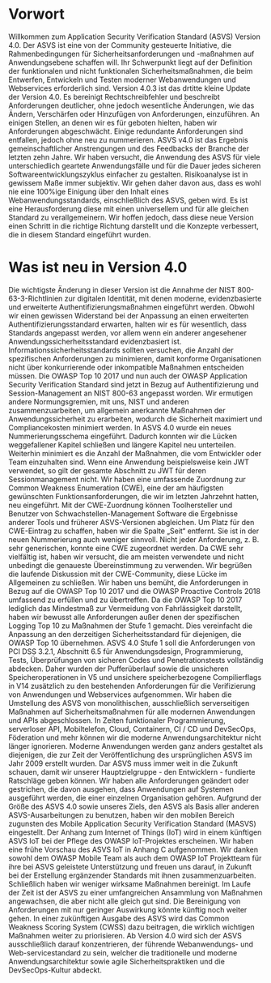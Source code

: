 # Vorwort

Willkommen zum Application Security Verification Standard (ASVS) Version 4.0. Der ASVS ist eine von der Community gesteuerte Initiative, die Rahmenbedingungen für Sicherheitsanforderungen und -maßnahmen auf Anwendungsebene schaffen will. Ihr Schwerpunkt liegt auf der Definition der funktionalen und nicht funktionalen Sicherheitsmaßnahmen, die beim Entwerfen, Entwickeln und Testen moderner Webanwendungen und Webservices erforderlich sind. Version 4.0.3 ist das drtitte kleine Update der Version 4.0. Es bereinigt Rechtschreibfehler und beschreibt Anforderungen deutlicher, ohne jedoch wesentliche Änderungen, wie das Ändern, Verschärfen oder Hinzufügen von Anforderungen, einzuführen. An einigen Stellen, an denen wir es für geboten hielten, haben wir Anforderungen abgeschwächt. Einige redundante Anforderungen sind entfallen, jedoch ohne neu zu nummerieren.
ASVS v4.0 ist das Ergebnis gemeinschaftlicher Anstrengungen und des Feedbacks der Branche der letzten zehn Jahre. Wir haben versucht, die Anwendung des ASVS für viele unterschiedlich geartete Anwendungsfälle und für die Dauer jedes sicheren Softwareentwicklungszyklus einfacher zu gestalten.
Risikoanalyse ist in gewissem Maße immer subjektiv. Wir gehen daher davon aus, dass es wohl nie eine 100%ige Einigung über den Inhalt eines Webanwendungsstandards, einschließlich des ASVS, geben wird. Es ist eine Herausforderung diese mit einen universellem und für alle gleichen Standard zu verallgemeinern. Wir hoffen jedoch, dass diese neue Version einen Schritt in die richtige Richtung darstellt und die Konzepte verbessert, die in diesem Standard eingeführt wurden.

# Was ist neu in Version 4.0
Die wichtigste Änderung in dieser Version ist die Annahme der NIST 800-63-3-Richtlinien zur digitalen Identität, mit denen moderne, evidenzbasierte und erweiterte Authentifizierungsmaßnahmen eingeführt werden. Obwohl wir einen gewissen Widerstand bei der Anpassung an einen erweiterten Authentifizierungsstandard erwarten, halten wir es für wesentlich, dass Standards angepasst werden, vor allem wenn ein anderer angesehener Anwendungssicherheitsstandard evidenzbasiert ist.
Informationssicherheitsstandards sollten versuchen, die Anzahl der spezifischen Anforderungen zu minimieren, damit konforme Organisationen nicht über konkurrierende oder inkompatible Maßnahmen entscheiden müssen. Die OWASP Top 10 2017 und nun auch der OWASP Application Security Verification Standard sind jetzt in Bezug auf Authentifizierung und Session-Management an NIST 800-63 angepasst worden. Wir ermutigen andere Normungsgremien, mit uns, NIST und anderen zusammenzuarbeiten, um allgemein anerkannte Maßnahmen der Anwendungssicherheit zu erarbeiten, wodurch die Sicherheit maximiert und Compliancekosten minimiert werden.
In ASVS 4.0 wurde ein neues Nummerierungsschema eingeführt. Dadurch konnten wir die Lücken weggefallener Kapitel schließen und längere Kapitel neu unterteilen. Weiterhin minimiert es die Anzahl der Maßnahmen, die vom Entwickler oder Team einzuhalten sind. Wenn eine Anwendung beispielsweise kein JWT verwendet, so gilt der gesamte Abschnitt zu JWT für deren Sessionmanagement nicht. Wir haben eine umfassende Zuordnung zur Common Weakness Enumeration (CWE), eine der am häufigsten gewünschten Funktionsanforderungen, die wir im letzten Jahrzehnt hatten, neu eingeführt. Mit der CWE-Zuordnung können Toolhersteller und Benutzer von Schwachstellen-Management Software die Ergebnisse anderer Tools und früherer ASVS-Versionen abgleichen. Um Platz für den CWE-Eintrag zu schaffen, haben wir die Spalte „Seit“ entfernt. Sie ist in der neuen Nummerierung auch weniger sinnvoll. Nicht jeder Anforderung, z. B. sehr generischen, konnte eine CWE zugeordnet werden. Da CWE sehr vielfältig ist, haben wir versucht, die am meisten verwendete und nicht unbedingt die genaueste Übereinstimmung zu verwenden. Wir begrüßen die laufende Diskussion mit der CWE-Community, diese Lücke im Allgemeinen zu schließen.
Wir haben uns bemüht, die Anforderungen in Bezug auf die OWASP Top 10 2017 und die OWASP Proactive Controls 2018 umfassend zu erfüllen und zu übertreffen. Da die OWASP Top 10 2017 lediglich das Mindestmaß zur Vermeidung von Fahrlässigkeit darstellt, haben wir bewusst alle Anforderungen außer denen der spezifischen Logging Top 10 zu Maßnahmen der Stufe 1 gemacht. Dies vereinfacht die Anpassung an den derzeitigen Sicherheitsstandard für diejenigen, die OWASP Top 10 übernehmen.
ASVS 4.0 Stufe 1 soll die Anforderungen von PCI DSS 3.2.1, Abschnitt 6.5 für Anwendungsdesign, Programmierung, Tests, Überprüfungen von sicheren Codes und Penetrationstests vollständig abdecken. Daher wurden der Pufferüberlauf sowie die unsicheren Speicheroperationen in V5 und unsichere speicherbezogene Compilierflags in V14 zusätzlich zu den bestehenden Anforderungen für die Verifizierung von Anwendungen und Webservices aufgenommen.
Wir haben die Umstellung des ASVS von monolithischen, ausschließlich serverseitigen Maßnahmen auf Sicherheitsmaßnahmen für alle modernen Anwendungen und APIs abgeschlossen. In Zeiten funktionaler Programmierung, serverloser API, Mobiltelefon, Cloud, Containern, CI / CD und DevSecOps, Föderation und mehr können wir die moderne Anwendungsarchitektur nicht länger ignorieren. Moderne Anwendungen werden ganz anders gestaltet als diejenigen, die zur Zeit der Veröffentlichung des ursprünglichen ASVS im Jahr 2009 erstellt wurden. Dar ASVS muss immer weit in die Zukunft schauen, damit wir unserer Hauptzielgruppe - den Entwicklern - fundierte Ratschläge geben können. Wir haben alle Anforderungen geändert oder gestrichen, die davon ausgehen, dass Anwendungen auf Systemen ausgeführt werden, die einer einzelnen Organisation gehören.
Aufgrund der Größe des ASVS 4.0 sowie unseres Ziels, den ASVS als Basis aller anderen ASVS-Ausarbeitungen zu benutzen, haben wir den mobilen Bereich zugunsten des Mobile Application Security Verification Standard (MASVS) eingestellt. Der Anhang zum Internet of Things (IoT) wird in einem künftigen ASVS IoT bei der Pflege des OWASP IoT-Projektes erscheinen. Wir haben eine frühe Vorschau des ASVS IoT in Anhang C aufgenommen. Wir danken sowohl dem OWASP Mobile Team als auch dem OWASP IoT Projektteam für ihre bei ASVS geleistete Unterstützung und freuen uns darauf, in Zukunft bei der Erstellung ergänzender Standards mit ihnen zusammenzuarbeiten.
Schließlich haben wir weniger wirksame Maßnahmen bereinigt. Im Laufe der Zeit ist der ASVS zu einer umfangreichen Ansammlung von Maßnahmen angewachsen, die aber nicht alle gleich gut sind. Die Bereinigung von Anforderungen mit nur geringer Auswirkung könnte künftig noch weiter gehen. In einer zukünftigen Ausgabe des ASVS wird das Common Weakness Scoring System (CWSS) dazu beitragen, die wirklich wichtigen Maßnahmen weiter zu priorisieren.
Ab Version 4.0 wird sich der ASVS ausschließlich darauf konzentrieren, der führende Webanwendungs- und Web-servicestandard zu sein, welcher die traditionelle und moderne Anwendungsarchitektur sowie agile Sicherheitspraktiken und die DevSecOps-Kultur abdeckt.
